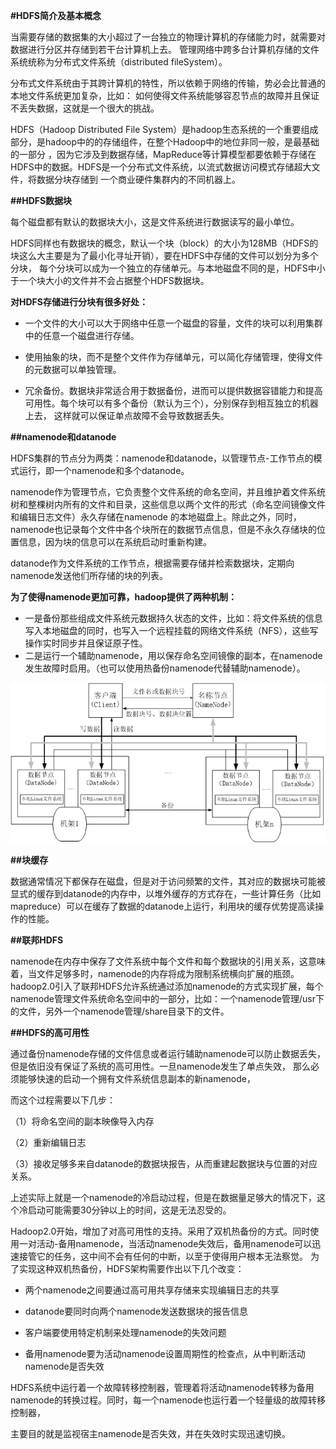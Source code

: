 **#HDFS简介及基本概念**

当需要存储的数据集的大小超过了一台独立的物理计算机的存储能力时，就需要对数据进行分区并存储到若干台计算机上去。
管理网络中跨多台计算机存储的文件系统统称为分布式文件系统（distributed fileSystem）。

分布式文件系统由于其跨计算机的特性，所以依赖于网络的传输，势必会比普通的本地文件系统更加复杂，比如：
如何使得文件系统能够容忍节点的故障并且保证不丢失数据，这就是一个很大的挑战。

HDFS（Hadoop Distributed File System）是hadoop生态系统的一个重要组成部分，是hadoop中的的存储组件，在整个Hadoop中的地位非同一般，是最基础的一部分
，因为它涉及到数据存储，MapReduce等计算模型都要依赖于存储在HDFS中的数据。HDFS是一个分布式文件系统，以流式数据访问模式存储超大文件，将数据分块存储到
一个商业硬件集群内的不同机器上。

**##HDFS数据块**

每个磁盘都有默认的数据块大小，这是文件系统进行数据读写的最小单位。

HDFS同样也有数据块的概念，默认一个块（block）的大小为128MB（HDFS的块这么大主要是为了最小化寻址开销），要在HDFS中存储的文件可以划分为多个分块，
每个分块可以成为一个独立的存储单元。与本地磁盘不同的是，HDFS中小于一个块大小的文件并不会占据整个HDFS数据块。

**对HDFS存储进行分块有很多好处：**

* 一个文件的大小可以大于网络中任意一个磁盘的容量，文件的块可以利用集群中的任意一个磁盘进行存储。

* 使用抽象的块，而不是整个文件作为存储单元，可以简化存储管理，使得文件的元数据可以单独管理。

* 冗余备份。数据块非常适合用于数据备份，进而可以提供数据容错能力和提高可用性。每个块可以有多个备份（默认为三个），分别保存到相互独立的机器上去，
这样就可以保证单点故障不会导致数据丢失。


**##namenode和datanode**

HDFS集群的节点分为两类：namenode和datanode，以管理节点-工作节点的模式运行，即一个namenode和多个datanode。

namenode作为管理节点，它负责整个文件系统的命名空间，并且维护着文件系统树和整棵树内所有的文件和目录，这些信息以两个文件的形式（命名空间镜像文件和编辑日志文件）永久存储在namenode 的本地磁盘上。除此之外，同时，namenode也记录每个文件中各个块所在的数据节点信息，但是不永久存储块的位置信息，因为块的信息可以在系统启动时重新构建。

datanode作为文件系统的工作节点，根据需要存储并检索数据块，定期向namenode发送他们所存储的块的列表。

**为了使得namenode更加可靠，hadoop提供了两种机制：**

* 一是备份那些组成文件系统元数据持久状态的文件，比如：将文件系统的信息写入本地磁盘的同时，也写入一个远程挂载的网络文件系统（NFS），这些写操作实时同步并且保证原子性。
* 二是运行一个辅助namenode，用以保存命名空间镜像的副本，在namenode发生故障时启用。（也可以使用热备份namenode代替辅助namenode）。

![namenode](https://github.com/yuanxingkefou/Java_DIstributed/blob/master/DistrbutedFileSystem/HDFS/images/HDFS.png)

**##块缓存**

数据通常情况下都保存在磁盘，但是对于访问频繁的文件，其对应的数据块可能被显式的缓存到datanode的内存中，以堆外缓存的方式存在，一些计算任务（比如mapreduce）可以在缓存了数据的datanode上运行，利用块的缓存优势提高读操作的性能。

**##联邦HDFS**

namenode在内存中保存了文件系统中每个文件和每个数据块的引用关系，这意味着，当文件足够多时，namenode的内存将成为限制系统横向扩展的瓶颈。hadoop2.0引入了联邦HDFS允许系统通过添加namenode的方式实现扩展，每个namenode管理文件系统命名空间中的一部分，比如：一个namenode管理/usr下的文件，另外一个namenode管理/share目录下的文件。

**##HDFS的高可用性**

通过备份namenode存储的文件信息或者运行辅助namenode可以防止数据丢失，但是依旧没有保证了系统的高可用性。一旦namenode发生了单点失效，
那么必须能够快速的启动一个拥有文件系统信息副本的新namenode，

而这个过程需要以下几步：

（1）将命名空间的副本映像导入内存 

（2）重新编辑日志 

（3）接收足够多来自datanode的数据块报告，从而重建起数据块与位置的对应关系。

上述实际上就是一个namenode的冷启动过程，但是在数据量足够大的情况下，这个冷启动可能需要30分钟以上的时间，这是无法忍受的。

Hadoop2.0开始，增加了对高可用性的支持。采用了双机热备份的方式。同时使用一对活动-备用namenode，当活动namenode失效后，备用namenode可以迅速接管它的任务，这中间不会有任何的中断，以至于使得用户根本无法察觉。
为了实现这种双机热备份，HDFS架构需要作出以下几个改变：

* 两个namenode之间要通过高可用共享存储来实现编辑日志的共享

* datanode要同时向两个namenode发送数据块的报告信息

* 客户端要使用特定机制来处理namenode的失效问题

* 备用namenode要为活动namenode设置周期性的检查点，从中判断活动namenode是否失效

HDFS系统中运行着一个故障转移控制器，管理着将活动namenode转移为备用namenode的转换过程。同时，每一个namenode也运行着一个轻量级的故障转移控制器，

主要目的就是监视宿主namenode是否失效，并在失效时实现迅速切换。

